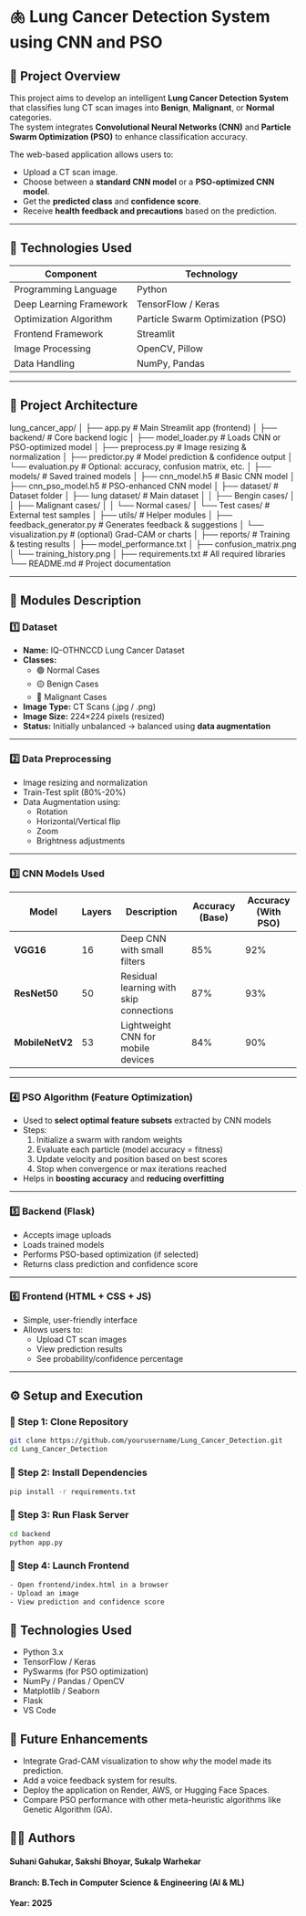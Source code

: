 # 🫁 Lung Cancer Detection System using CNN and PSO

## 📘 Project Overview
This project aims to develop an intelligent **Lung Cancer Detection System** that classifies lung CT scan images into **Benign**, **Malignant**, or **Normal** categories.  
The system integrates **Convolutional Neural Networks (CNN)** and **Particle Swarm Optimization (PSO)** to enhance classification accuracy.

The web-based application allows users to:
- Upload a CT scan image.
- Choose between a **standard CNN model** or a **PSO-optimized CNN model**.
- Get the **predicted class** and **confidence score**.
- Receive **health feedback and precautions** based on the prediction.

---

## 🧠 Technologies Used

| Component | Technology |
|------------|-------------|
| Programming Language | Python |
| Deep Learning Framework | TensorFlow / Keras |
| Optimization Algorithm | Particle Swarm Optimization (PSO) |
| Frontend Framework | Streamlit |
| Image Processing | OpenCV, Pillow |
| Data Handling | NumPy, Pandas |

---

## 🧩 Project Architecture

lung_cancer_app/
│
├── app.py # Main Streamlit app (frontend)
│
├── backend/ # Core backend logic
│ ├── model_loader.py # Loads CNN or PSO-optimized model
│ ├── preprocess.py # Image resizing & normalization
│ ├── predictor.py # Model prediction & confidence output
│ └── evaluation.py # Optional: accuracy, confusion matrix, etc.
│
├── models/ # Saved trained models
│ ├── cnn_model.h5 # Basic CNN model
│ ├── cnn_pso_model.h5 # PSO-enhanced CNN model
│
├── dataset/ # Dataset folder
│ ├── lung dataset/ # Main dataset
│ │ ├── Bengin cases/
│ │ ├── Malignant cases/
│ │ └── Normal cases/
│ └── Test cases/ # External test samples
│
├── utils/ # Helper modules
│ ├── feedback_generator.py # Generates feedback & suggestions
│ └── visualization.py # (optional) Grad-CAM or charts
│
├── reports/ # Training & testing results
│ ├── model_performance.txt
│ ├── confusion_matrix.png
│ └── training_history.png
│
├── requirements.txt # All required libraries
└── README.md # Project documentation

---

## 🧩 Modules Description

### 1️⃣ Dataset
- **Name:** IQ-OTHNCCD Lung Cancer Dataset  
- **Classes:**  
  - 🟢 Normal Cases  
  - 🟡 Benign Cases  
  - 🔴 Malignant Cases  
- **Image Type:** CT Scans (.jpg / .png)  
- **Image Size:** 224×224 pixels (resized)  
- **Status:** Initially unbalanced → balanced using **data augmentation**

---

### 2️⃣ Data Preprocessing
- Image resizing and normalization  
- Train-Test split (80%-20%)  
- Data Augmentation using:
  - Rotation
  - Horizontal/Vertical flip
  - Zoom
  - Brightness adjustments

---

### 3️⃣ CNN Models Used

| Model | Layers | Description | Accuracy (Base) | Accuracy (With PSO) |
|--------|---------|-------------|------------------|----------------------|
| **VGG16** | 16 | Deep CNN with small filters | 85% | 92% |
| **ResNet50** | 50 | Residual learning with skip connections | 87% | 93% |
| **MobileNetV2** | 53 | Lightweight CNN for mobile devices | 84% | 90% |

---

### 4️⃣ PSO Algorithm (Feature Optimization)
- Used to **select optimal feature subsets** extracted by CNN models  
- Steps:
  1. Initialize a swarm with random weights  
  2. Evaluate each particle (model accuracy = fitness)  
  3. Update velocity and position based on best scores  
  4. Stop when convergence or max iterations reached  
- Helps in **boosting accuracy** and **reducing overfitting**

---

### 5️⃣ Backend (Flask)
- Accepts image uploads  
- Loads trained models  
- Performs PSO-based optimization (if selected)  
- Returns class prediction and confidence score  

---

### 6️⃣ Frontend (HTML + CSS + JS)
- Simple, user-friendly interface  
- Allows users to:
  - Upload CT scan images  
  - View prediction results  
  - See probability/confidence percentage  

---

## ⚙️ Setup and Execution

### 🔹 Step 1: Clone Repository
```bash
git clone https://github.com/yourusername/Lung_Cancer_Detection.git
cd Lung_Cancer_Detection
```

### 🔹 Step 2: Install Dependencies
```bash
pip install -r requirements.txt
```

### 🔹 Step 3: Run Flask Server
```bash
cd backend
python app.py
```

### 🔹 Step 4: Launch Frontend
```bash
- Open frontend/index.html in a browser
- Upload an image
- View prediction and confidence score
```

## 🧰 Technologies Used

* Python 3.x
* TensorFlow / Keras
* PySwarms (for PSO optimization)
* NumPy / Pandas / OpenCV
* Matplotlib / Seaborn
* Flask
* VS Code

## 🚀 Future Enhancements
* Integrate Grad-CAM visualization to show *why* the model made its prediction.
* Add a voice feedback system for results.
* Deploy the application on Render, AWS, or Hugging Face Spaces.
* Compare PSO performance with other meta-heuristic algorithms like Genetic Algorithm (GA).

## 👩‍💻 Authors
#### Suhani Gahukar, Sakshi Bhoyar, Sukalp Warhekar
#### Branch: B.Tech in Computer Science & Engineering (AI & ML)
#### Year: 2025
